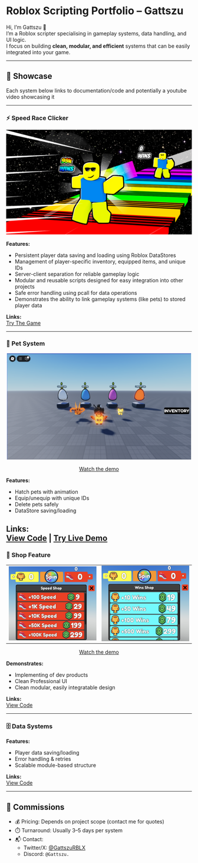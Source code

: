 # Roblox Scripting Portfolio – Gattszu

Hi, I’m Gattszu 👋  
I’m a Roblox scripter specialising in gameplay systems, data handling, and UI logic.  
I focus on building **clean, modular, and efficient** systems that can be easily integrated into your game.

---

## 💼 Showcase

Each system below links to documentation/code and potentially a youtube video showcasing it

---

### ⚡️ Speed Race Clicker
<p align="center">
  <img src="ShowcaseImages/SpeedClicker.png" width="1000">
</p>

**Features:**
- Persistent player data saving and loading using Roblox DataStores
- Management of player-specific inventory, equipped items, and unique IDs
- Server-client separation for reliable gameplay logic
- Modular and reusable scripts designed for easy integration into other projects
- Safe error handling using pcall for data operations
- Demonstrates the ability to link gameplay systems (like pets) to stored player data

**Links:**  
[Try The Game](https://www.roblox.com/games/88578959223145/Speed-Race-Clicker)

--- 

### 🐾 Pet System
<p align="center">
  <img src="ShowcaseImages/PetSystemDemo.png" width="500">
</p>

<p align="center">
  <a href="https://www.youtube.com/watch?v=NcmDej2jaSU">
    Watch the demo
  </a>
</p>

**Features:**
- Hatch pets with animation  
- Equip/unequip with unique IDs  
- Delete pets safely  
- DataStore saving/loading  

**Links:**  
[View Code](https://github.com/Gattszu/Portfolio/tree/main/PetSystem) | [Try Live Demo](https://www.roblox.com/games/106083918695359/Pet-System-Showcase)
---

### 🛒 Shop Feature
<p align="center">
  <table>
    <tr>
      <td><img src="ShowcaseImages/SpeedShop.png" width="500"></td>
      <td><img src="ShowcaseImages/WinShop.png" width="500"></td> 
    </tr>
  </table>
</p>

<p align="center">
  <a href="https://youtu.be/aEUMjJX5TuM">
    Watch the demo
  </a>
</p>

**Demonstrates:**
- Implementing of dev products
- Clean Professional UI
- Clean modular, easily integratable design  

**Links:**  
[View Code](https://github.com/Gattszu/Portfolio/tree/main/ShopFeature) 

---

### 🗄️ Data Systems
**Features:**
- Player data saving/loading  
- Error handling & retries  
- Scalable module-based structure  

**Links:**  
[View Code](https://github.com/Gattszu/Portfolio/tree/main/DataFolder/Project1Folder) 

---

## 📩 Commissions
- 💰 Pricing: Depends on project scope (contact me for quotes)  
- ⏱️ Turnaround: Usually 3–5 days per system  
- 📬 Contact:  
  - Twitter/X: [@GattszuRBLX](https://x.com/GattszuRBLX)  
  - Discord: `@Gattszu.`  
